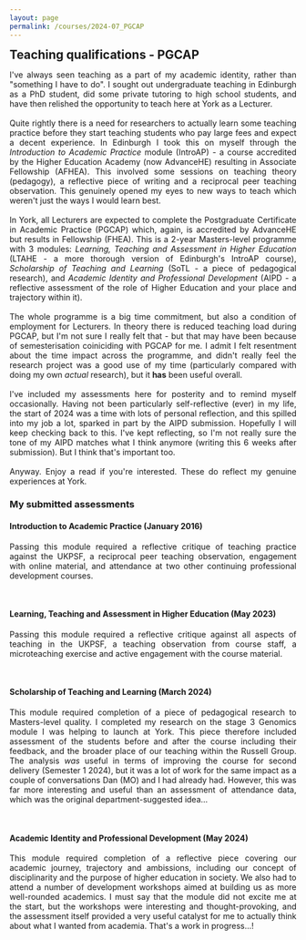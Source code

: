```yaml
---
layout: page
permalink: /courses/2024-07_PGCAP
---
```


<span style="font-size:1.5em;">**Teaching qualifications - PGCAP**</span>
<p align="justify">
I've always seen teaching as a part of my academic identity, rather than "something I have to do". I sought out undergraduate teaching in Edinburgh as a PhD student, did some private tutoring to high school students, and have then relished the opportunity to teach here at York as a Lecturer. <br/><br/>
Quite rightly there is a need for researchers to actually learn some teaching practice before they start teaching students who pay large fees and expect a decent experience. In Edinburgh I took this on myself through the <i>Introduction to Academic Practice</i> module (IntroAP) - a course accredited by the Higher Education Academy (now AdvanceHE) resulting in Associate Fellowship (AFHEA). This involved some sessions on teaching theory (pedagogy), a reflective piece of writing and a reciprocal peer teaching observation. This genuinely opened my eyes to new ways to teach which weren't just the ways I would learn best.<br/><br/>
In York, all Lecturers are expected to complete the Postgraduate Certificate in Academic Practice (PGCAP) which, again, is accredited by AdvanceHE but results in Fellowship (FHEA). This is a 2-year Masters-level programme with 3 modules: <i>Learning, Teaching and Assessment in Higher Education</i> (LTAHE - a more thorough version of Edinburgh's IntroAP course), <i>Scholarship of Teaching and Learning</i> (SoTL - a piece of pedagogical research), and <i>Academic Identity and Professional Development</i> (AIPD - a reflective assessment of the role of Higher Education and your place and trajectory within it).<br/><br/>
The whole programme is a big time commitment, but also a condition of employment for Lecturers. In theory there is reduced teaching load during PGCAP, but I'm not sure I really felt that - but that may have been because of semesterisation coiniciding with PGCAP for me. I admit I felt resentment about the time impact across the programme, and didn't really feel the research project was a good use of my time (particularly compared with doing my own <i>actual</i> research), but it <b>has</b> been useful overall.<br/><br/>
I've included my assessments here for posterity and to remind myself occasionally. Having not been particularly self-reflective (ever) in my life, the start of 2024 was a time with lots of personal reflection, and this spilled into my job a lot, sparked in part by the AIPD submission. Hopefully I will keep checking back to this. I've kept reflecting, so I'm not really sure the tone of my AIPD matches what I think anymore (writing this 6 weeks after submission). But I think that's important too.<br/><br/>
Anyway. Enjoy a read if you're interested. These do reflect my genuine experiences at York. <br/>
</p>

### My submitted assessments
#### Introduction to Academic Practice (January 2016)
<p align="justify">
Passing this module required a reflective critique of teaching practice against the UKPSF, a reciprocal peer teaching observation, engagement with online material, and attendance at two other continuing professional development courses.<br/>
</p>
<object width="800" height="700" type="application/pdf" data="/assets/coursefiles/PGCAP/00_UoE-IntroAP.pdf">
</object>
<br/>

#### Learning, Teaching and Assessment in Higher Education (May 2023)
<p align="justify">
Passing this module required a reflective critique against all aspects of teaching in the UKPSF, a teaching observation from course staff, a microteaching exercise and active engagement with the course material.<br/>
</p>
<object width="800" height="700" type="application/pdf" data="/assets/coursefiles/PGCAP/01_LTAHE.pdf">
</object>
<br/>

#### Scholarship of Teaching and Learning (March 2024)
<p align="justify">
This module required completion of a piece of pedagogical research to Masters-level quality. I completed my research on the stage 3 Genomics module I was helping to launch at York. This piece therefore included assessment of the students before and after the course including their feedback, and the broader place of our teaching within the Russell Group. The analysis <i>was</i> useful in terms of improving the course for second delivery (Semester 1 2024), but it was a lot of work for the same impact as a couple of conversations Dan (MO) and I had already had. However, this was far more interesting and useful than an assessment of attendance data, which was the original department-suggested idea...<br/>
</p>
<object width="800" height="700" type="application/pdf" data="/assets/coursefiles/PGCAP/02_SoTL.pdf">
</object>
<br/>

#### Academic Identity and Professional Development (May 2024)
<p align="justify">
This module required completion of a reflective piece covering our academic journey, trajectory and ambissions, including our concept of disciplinarity and the purpose of higher education in society. We also had to attend a number of development workshops aimed at building us as more well-rounded academics. I must say that the module did not excite me at the start, but the workshops were interesting and thought-provoking, and the assessment itself provided a very useful catalyst for me to actually think about what I wanted from academia. That's a work in progress...!<br/>
</p>
<object width="800" height="700" type="application/pdf" data="/assets/coursefiles/PGCAP/03_AIPD.pdf">
</object>
